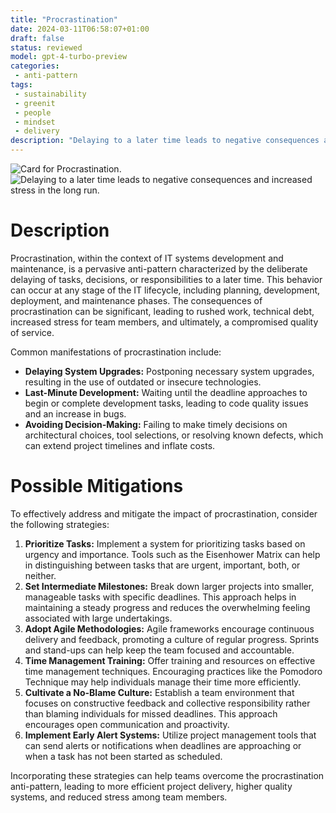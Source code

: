 ```yaml
---
title: "Procrastination"
date: 2024-03-11T06:58:07+01:00
draft: false
status: reviewed
model: gpt-4-turbo-preview
categories: 
 - anti-pattern
tags: 
 - sustainability 
 - greenit 
 - people
 - mindset
 - delivery
description: "Delaying to a later time leads to negative consequences and increased stress in the long run."
---
```


![Card for Procrastination.](/cards/procrastination.png)
![Delaying to a later time leads to negative consequences and increased stress in the long run.](/images/procrastination.webp)

# Description

Procrastination, within the context of IT systems development and maintenance, is a pervasive anti-pattern characterized by the deliberate delaying of tasks, decisions, or responsibilities to a later time. This behavior can occur at any stage of the IT lifecycle, including planning, development, deployment, and maintenance phases. The consequences of procrastination can be significant, leading to rushed work, technical debt, increased stress for team members, and ultimately, a compromised quality of service.

Common manifestations of procrastination include:

- **Delaying System Upgrades:** Postponing necessary system upgrades, resulting in the use of outdated or insecure technologies.
- **Last-Minute Development:** Waiting until the deadline approaches to begin or complete development tasks, leading to code quality issues and an increase in bugs.
- **Avoiding Decision-Making:** Failing to make timely decisions on architectural choices, tool selections, or resolving known defects, which can extend project timelines and inflate costs.

# Possible Mitigations

To effectively address and mitigate the impact of procrastination, consider the following strategies:

1. **Prioritize Tasks:** Implement a system for prioritizing tasks based on urgency and importance. Tools such as the Eisenhower Matrix can help in distinguishing between tasks that are urgent, important, both, or neither.
2. **Set Intermediate Milestones:** Break down larger projects into smaller, manageable tasks with specific deadlines. This approach helps in maintaining a steady progress and reduces the overwhelming feeling associated with large undertakings.
3. **Adopt Agile Methodologies:** Agile frameworks encourage continuous delivery and feedback, promoting a culture of regular progress. Sprints and stand-ups can help keep the team focused and accountable.
4. **Time Management Training:** Offer training and resources on effective time management techniques. Encouraging practices like the Pomodoro Technique may help individuals manage their time more efficiently.
5. **Cultivate a No-Blame Culture:** Establish a team environment that focuses on constructive feedback and collective responsibility rather than blaming individuals for missed deadlines. This approach encourages open communication and proactivity.
6. **Implement Early Alert Systems:** Utilize project management tools that can send alerts or notifications when deadlines are approaching or when a task has not been started as scheduled.

Incorporating these strategies can help teams overcome the procrastination anti-pattern, leading to more efficient project delivery, higher quality systems, and reduced stress among team members.